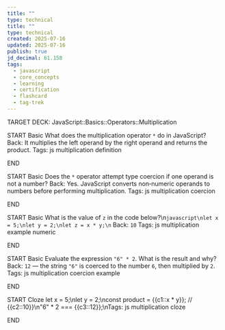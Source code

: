 ```yaml
---
title: ""
type: technical
title: ""
type: technical
created: 2025-07-16
updated: 2025-07-16
publish: true
jd_decimal: 61.158
tags:
  - javascript
  - core_concepts
  - learning
  - certification
  - flashcard
  - tag-trek
---
```


TARGET DECK: JavaScript::Basics::Operators::Multiplication

START
Basic
What does the multiplication operator <code>\*</code> do in JavaScript?
Back: It multiplies the left operand by the right operand and returns the product.
Tags: js multiplication definition
<!--ID: 1752718479208-->

END

START
Basic
Does the <code>\*</code> operator attempt type coercion if one operand is not a number?
Back: Yes. JavaScript converts non‑numeric operands to numbers before performing multiplication.
Tags: js multiplication coercion
<!--ID: 1752718479210-->

END

START
Basic
What is the value of <code>z</code> in the code below?\n`javascript\nlet x = 5;\nlet y = 2;\nlet z = x * y;\n`
Back: <code>10</code>
Tags: js multiplication example numeric
<!--ID: 1752718479211-->

END

START
Basic
Evaluate the expression <code>"6" \* 2</code>. What is the result and why?
Back: <code>12</code> — the string <code>"6"</code> is coerced to the number <code>6</code>, then multiplied by <code>2</code>.
Tags: js multiplication coercion example
<!--ID: 1752718479212-->

END

START
Cloze
let x = 5;\nlet y = 2;\nconst product = {{c1::x * y}}; // {{c2::10}}\n\"6\" \* 2 === {{c3::12}};\nTags: js multiplication cloze
<!--ID: 1752718479213-->

END
